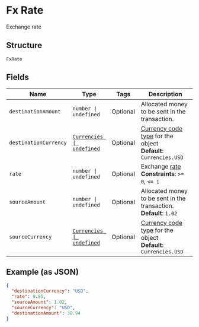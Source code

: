 
# Fx Rate

Exchange rate

## Structure

`FxRate`

## Fields

| Name | Type | Tags | Description |
|  --- | --- | --- | --- |
| `destinationAmount` | `number \| undefined` | Optional | Allocated money to be sent in the transaction. |
| `destinationCurrency` | [`Currencies \| undefined`](../../doc/models/currencies.md) | Optional | [Currency code type](#/rest/models/structures/country) for the object<br>**Default**: `Currencies.USD` |
| `rate` | `number \| undefined` | Optional | Exchange [rate](#/rest/models/structures/rate)<br>**Constraints**: `>= 0`, `<= 1` |
| `sourceAmount` | `number \| undefined` | Optional | Allocated money to be sent in the transaction.<br>**Default**: `1.02` |
| `sourceCurrency` | [`Currencies \| undefined`](../../doc/models/currencies.md) | Optional | [Currency code type](#/rest/models/structures/country) for the object<br>**Default**: `Currencies.USD` |

## Example (as JSON)

```json
{
  "destinationCurrency": "USD",
  "rate": 0.85,
  "sourceAmount": 1.02,
  "sourceCurrency": "USD",
  "destinationAmount": 38.94
}
```

